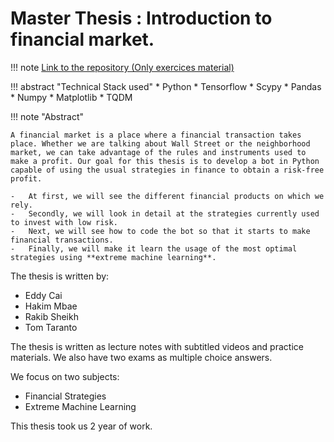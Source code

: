 # Master Thesis : Introduction to financial market.


!!! note
    [Link to the repository (Only exercices material)](https://github.com/tomtaranto/FYC)

!!! abstract "Technical Stack used"
    *  Python
    *  Tensorflow
    *  Scypy
    *  Pandas
    *  Numpy
    *  Matplotlib
    *  TQDM

!!! note "Abstract"

    A financial market is a place where a financial transaction takes place. Whether we are talking about Wall Street or the neighborhood market, we can take advantage of the rules and instruments used to make a profit. Our goal for this thesis is to develop a bot in Python capable of using the usual strategies in finance to obtain a risk-free profit.

    -   At first, we will see the different financial products on which we rely. 
    -   Secondly, we will look in detail at the strategies currently used to invest with low risk. 
    -   Next, we will see how to code the bot so that it starts to make financial transactions. 
    -   Finally, we will make it learn the usage of the most optimal strategies using **extreme machine learning**.
    
The thesis is written by:

-   Eddy Cai
-   Hakim Mbae
-   Rakib Sheikh
-   Tom Taranto

The thesis is written as lecture notes with subtitled videos and practice materials. We also have two exams as multiple choice answers.

We focus on two subjects:

-  Financial Strategies
-  Extreme Machine Learning



This thesis took us 2 year of work.
